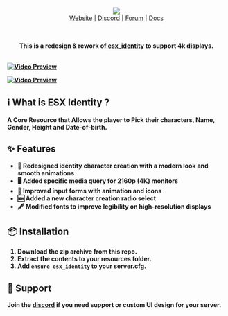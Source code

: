 <br/>

<div align="center" style="margin: 30px;">
  <a href="https://frvgs.com/">
    <img src="https://cdn.frvgs.com/banner.png" align="center" />
  </a>
  <br />
  <div align="center">
    <a href="https://frvgs.com">Website</a> |
    <a href="https://discord.gg/wHhg6Zgbsa">Discord</a> |
    <a href="https://forum.cfx.re/u/frvgs">Forum</a> |
    <a href="https://docs.frvgs.com/">Docs</a>
  </div>
</div>

<br />

<div align="center">
  <strong>This is a redesign & rework of <a href="https://github.com/esx-framework/esx_core/tree/main/%5Bcore%5D/esx_identity">esx_identity</a> to support 4k displays.

<br />
<br />


</div>

[![Video Preview](https://cdn.frvgs.com/core_preview/identity_preview.png)](https://www.youtube.com/watch?v=o-1A6tiWjiMk8)

[![Video Preview](https://cdn.frvgs.com/youtube/preview_thumb.png)](https://www.youtube.com/watch?v=o-1A6tiWjiMk8)

## ℹ️ What is ESX Identity ?

A Core Resource that Allows the player to Pick their characters, Name, Gender, Height and Date-of-birth.

## ✨ Features

- 🎨 Redesigned identity character creation with a modern look and smooth animations
- 🖥️ Added specific media query for 2160p (4K) monitors
- 📝 Improved input forms with animation and icons
- 🆕 Added a new character creation radio select
- 🖋️ Modified fonts to improve legibility on high-resolution displays
  
## 📦 Installation

1. Download the zip archive from this repo.
2. Extract the contents to your resources folder.
3. Add `ensure esx_identity` to your server.cfg.

## 🛟 Support

Join the [discord](https://discord.gg/wHhg6Zgbsa)  if you need support or custom UI design for your server.

